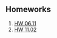 ## Homeworks
1. [HW 06.11](https://github.com/bogatovam/ml-course-hse/blob/master/HW-06-11.pdf)
2. [HW 11.02](https://github.com/bogatovam/ml-course-hse/blob/master/MLHW-2.pdf)
